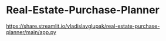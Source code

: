 # Real-Estate-Purchase-Planner

https://share.streamlit.io/vladislavglupak/real-estate-purchase-planner/main/app.py

